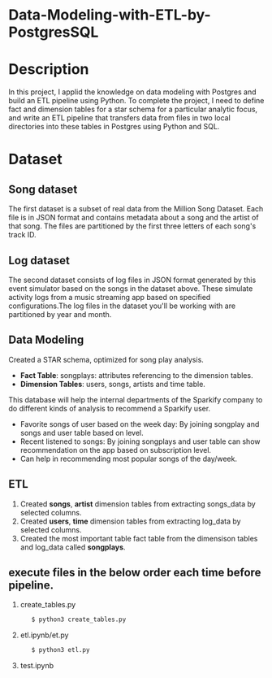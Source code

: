# Data-Modeling-with-ETL-by-PostgresSQL

# Description 
In this project, I applid the knowledge on data modeling with Postgres and build an ETL pipeline using Python. To complete the project, I need to define fact and dimension tables for a star schema for a particular analytic focus, and write an ETL pipeline that transfers data from files in two local directories into these tables in Postgres using Python and SQL.

# Dataset

## Song dataset

The first dataset is a subset of real data from the Million Song Dataset. Each file is in JSON format and contains metadata about a song and the artist of that song. The files are partitioned by the first three letters of each song's track ID. 

## Log dataset

The second dataset consists of log files in JSON format generated by this event simulator based on the songs in the dataset above. These simulate activity logs from a music streaming app based on specified configurations.The log files in the dataset you'll be working with are partitioned by year and month. 

## Data Modeling
Created a STAR schema, optimized for song play analysis.
* **Fact Table**: songplays: attributes referencing to the dimension tables.
* **Dimension Tables**: users, songs, artists and time table. 

This database will help the internal departments of the Sparkify company to do different kinds of analysis to recommend a Sparkify user. 

* Favorite songs of user based on the week day: By joining songplay and songs and user table based on level. 
* Recent listened to songs: By joining songplays and user table can show recommendation on the app based on subscription level. 
* Can help in recommending most popular songs of the day/week.

## ETL
1. Created **songs**, **artist** dimension tables from extracting songs_data by selected columns.
2. Created **users**, **time** dimension tables from extracting log_data by selected columns.
3. Created the most important table fact table from the dimensison tables and log_data called **songplays**. 

## execute files in the below order each time before pipeline.

   1. create_tables.py
      ```python
         $ python3 create_tables.py
   2. etl.ipynb/et.py
      ```python
         $ python3 etl.py
   3. test.ipynb
